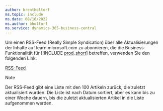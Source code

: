```yaml
---
author: brentholtorf
ms.topic: include
ms.date: 08/16/2022
ms.author: bholtorf
ms.service: dynamics-365-business-central
---
```

Um einen RSS-Feed (Really Simple Syndication) über alle Aktualisierungen der Inhalte auf learn.microsoft.com zu abonnieren, die die Business-Funktionalität für [!INCLUDE [prod_short](prod_short.md)] betreffen, verwenden Sie den folgenden Link:

[RSS-Feed](/api/search/rss?$filter=scopes%2fany(t%3A%20t%20eq%20%27dynamics365-bc-app%27)&locale=en-us)

> [!NOTE]
> Der RSS-Feed gibt eine Liste mit den 100 Artikeln zurück, die zuletzt aktualisiert wurden. Die Liste ist nach Datum sortiert, aber es kann bis zu einer Woche dauern, bis die zuletzt aktualisierten Artikel in die Liste aufgenommen werden.  
